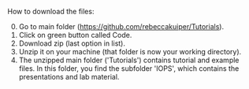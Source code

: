 
How to download the files:

0. Go to main folder (https://github.com/rebeccakuiper/Tutorials).
1. Click on green button called Code.
2. Download zip (last option in list).
3. Unzip it on your machine (that folder is now your working directory).
4. The unzipped main folder ('Tutorials') contains tutorial and example files.
   In this folder, you find the subfolder 'IOPS', 
   which contains the presentations and lab material.